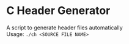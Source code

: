 # C Header Generator

A script to generate header files automatically  
Usage: ```./ch <SOURCE FILE NAME>```
